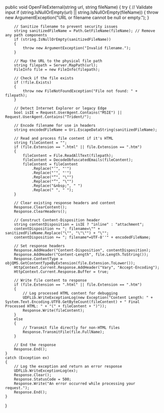 public void OpenFileExternal(string url, string fileName)
{
    try
    {
        // Validate input
        if (string.IsNullOrEmpty(url) || string.IsNullOrEmpty(fileName))
        {
            throw new ArgumentException("URL or filename cannot be null or empty.");
        }

        // Sanitize filename to prevent security issues
        string sanitizedFileName = Path.GetFileName(fileName); // Remove any path components
        if (string.IsNullOrEmpty(sanitizedFileName))
        {
            throw new ArgumentException("Invalid filename.");
        }

        // Map the URL to the physical file path
        string filepath = Server.MapPath(url);
        FileInfo file = new FileInfo(filepath);

        // Check if the file exists
        if (!file.Exists)
        {
            throw new FileNotFoundException("File not found: " + filepath);
        }

        // Detect Internet Explorer or legacy Edge
        bool isIE = Request.UserAgent.Contains("MSIE") || Request.UserAgent.Contains("Trident/");

        // Encode filename for use in headers
        string encodedFileName = Uri.EscapeDataString(sanitizedFileName);

        // Read and process file content if it's HTML
        string fileContent = "";
        if (file.Extension == ".html" || file.Extension == ".htm")
        {
            fileContent = File.ReadAllText(filepath);
            fileContent = DecodeObfuscatedEmails(fileContent);
            fileContent = fileContent
                .Replace("’", "'")
                .Replace("‘", "'")
                .Replace("“", "\"")
                .Replace("”", "\"")
                .Replace("&nbsp;", " ")
                .Replace(" ", " ");
        }

        // Clear existing response headers and content
        Response.ClearContent();
        Response.ClearHeaders();

        // Construct Content-Disposition header
        string contentDisposition = isIE ? "inline" : "attachment";
        contentDisposition += "; filename=\"" + sanitizedFileName.Replace("\"", "\"\"") + "\"";
        contentDisposition += "; filename*=UTF-8''" + encodedFileName;

        // Set response headers
        Response.AddHeader("Content-Disposition", contentDisposition);
        Response.AddHeader("Content-Length", file.Length.ToString());
        Response.ContentType = objQMS.GetContentTypeByExtension(file.Extension.ToLower());
        HttpContext.Current.Response.AddHeader("Vary", "Accept-Encoding");
        HttpContext.Current.Response.Buffer = true;

        // Write file content to response
        if (file.Extension == ".html" || file.Extension == ".htm")
        {
            // Log processed HTML content for debugging
            UDFLib.WriteExceptionLog(new Exception("Content Length: " + System.Text.Encoding.UTF8.GetByteCount(fileContent) + " Final Processed HTML: " + "(" + fileContent + ")"));
            Response.Write(fileContent);
        }
        else
        {
            // Transmit file directly for non-HTML files
            Response.TransmitFile(file.FullName);
        }

        // End the response
        Response.End();
    }
    catch (Exception ex)
    {
        // Log the exception and return an error response
        UDFLib.WriteExceptionLog(ex);
        Response.Clear();
        Response.StatusCode = 500;
        Response.Write("An error occurred while processing your request.");
        Response.End();
    }
}